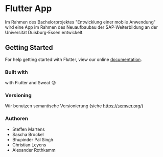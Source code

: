 # Flutter App

Im Rahmen des Bachelorprojektes "Entwicklung einer mobile Anwendung" wird eine App im Rahmen des Neuaufbaubau der SAP-Weiterbildung an der Universität Duisburg-Essen entwickelt.

## Getting Started

For help getting started with Flutter, view our online
[documentation](https://flutter.io/).

### Built with
with Flutter and Sweat :sweat:

### Versioning
Wir benutzen semantische Versionierung (siehe https://semver.org/)

### Authoren
* Steffen Martens
* Sascha Brockel
* Bhupinder Pal Singh
* Christian Leyens
* Alexander Rothkamm